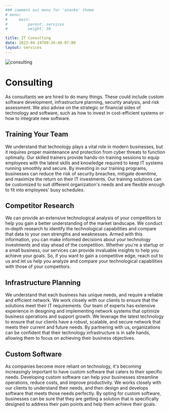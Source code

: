 ```yaml
---
### comment out menu for 'ananke' theme
# menu:
#     main:
#         parent: services
#         weight: 30

title: IT Consulting
date: 2023-04-24T09:34:48-07:00
layout: services
---
```


![consulting](/services/consulting/consulting-graphic.jpg)

# Consulting

As consultants we are hired to do many things. These could include custom software development, infrastructure planning, security analysis, and risk assessment. We also advise on the strategic or financial sides of technology and software, such as how to invest in cost-efficient systems or how to integrate new software.

## Training Your Team

We understand that technology plays a vital role in modern businesses, but it requires proper maintenance and protection from cyber threats to function optimally. Our skilled trainers provide hands-on training sessions to equip employees with the latest skills and knowledge required to keep IT systems running smoothly and secure. By investing in our training programs, businesses can reduce the risk of security breaches, mitigate downtime, and maximize the return on their IT investments. Our training solutions can be customized to suit different organization's needs and are flexible enough to fit into employees' busy schedules.

## Competitor Research

We can provide an extensive technological analysis of your competitors to help you gain a better understanding of the market landscape. We conduct in-depth research to identify the technological capabilities and compare that data to your own strengths and weaknesses. Armed with this information, you can make informed decisions about your technology investments and stay ahead of the competition. Whether you're a startup or a small business, our services can provide invaluable insights to help you achieve your goals. So, if you want to gain a competitive edge, reach out to us and let us help you analyze and compare your technological capabilities with those of your competitors.

## Infrastructure Planning

We understand that each business has unique needs, and require a reliable and efficient network. We work closely with our clients to ensure that the solutions meet their IT requirements. Our team of experts has extensive experience in designing and implementing network systems that optimize business operations and support growth. We leverage the latest technology to ensure that our clients have a robust, scalable, and secure network that meets their current and future needs. By partnering with us, organizations can be confident that their technology infrastructure is in safe hands, allowing them to focus on achieving their business objectives.

## Custom Software

As companies become more reliant on technology, it's becoming increasingly important to have custom software that caters to their specific needs. Developing custom software can help your businesses streamline operations, reduce costs, and improve productivity. We works closely with our clients to understand their needs, and then design and develops software that meets those needs perfectly. By opting for custom software, businesses can be sure that they are getting a solution that is specifically designed to address their pain points and help them achieve their goals.
